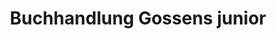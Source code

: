 ---
title: "Buchhandlung Gossens junior"
url: /duesseldorf/buchhandlung-gossens-junior/
shop: Bücher
---